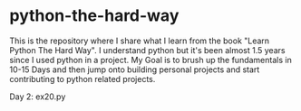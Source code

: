 # python-the-hard-way
This is the repository where I share what I learn from the book "Learn Python The Hard Way".
I understand python but it's been almost 1.5 years since I used python in a project. 
My Goal is to brush up the fundamentals in 10-15 Days and then jump onto building personal projects and start contributing to python related projects.

Day 2: ex20.py